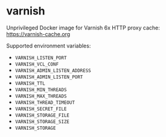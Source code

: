 # varnish

Unprivileged Docker image for Varnish 6x HTTP proxy cache: https://varnish-cache.org

Supported environment variables:
* `VARNISH_LISTEN_PORT`
* `VARNISH_VCL_CONF`
* `VARNISH_ADMIN_LISTEN_ADDRESS`
* `VARNISH_ADMIN_LISTEN_PORT`
* `VARNISH_TTL`
* `VARNISH_MIN_THREADS`
* `VARNISH_MAX_THREADS`
* `VARNISH_THREAD_TIMEOUT`
* `VARNISH_SECRET_FILE`
* `VARNISH_STORAGE_FILE`
* `VARNISH_STORAGE_SIZE`
* `VARNISH_STORAGE`
